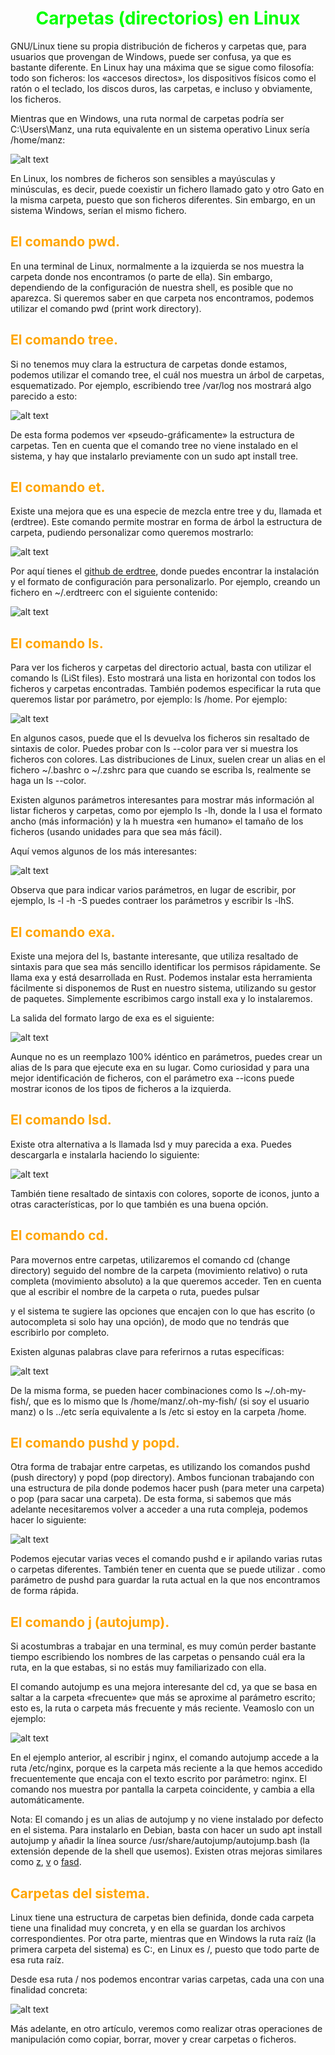 # <span style="color:lime"><center>Carpetas (directorios) en Linux</center></span>

GNU/Linux tiene su propia distribución de ficheros y carpetas que, para usuarios que provengan de Windows, puede ser confusa, ya que es bastante diferente. En Linux hay una máxima que se sigue como filosofía: todo son ficheros: los «accesos directos», los dispositivos físicos como el ratón o el teclado, los discos duros, las carpetas, e incluso y obviamente, los ficheros.

Mientras que en Windows, una ruta normal de carpetas podría ser C:\Users\Manz, una ruta equivalente en un sistema operativo Linux sería /home/manz:

![alt text](./imagenes-carpetas-en-linux/carpetas-windows-linux.png)

En Linux, los nombres de ficheros son sensibles a mayúsculas y minúsculas, es decir, puede coexistir un fichero llamado gato y otro Gato en la misma carpeta, puesto que son ficheros diferentes. Sin embargo, en un sistema Windows, serían el mismo fichero.

## <span style="color:orange">El comando pwd.</span>
En una terminal de Linux, normalmente a la izquierda se nos muestra la carpeta donde nos encontramos (o parte de ella). Sin embargo, dependiendo de la configuración de nuestra shell, es posible que no aparezca. Si queremos saber en que carpeta nos encontramos, podemos utilizar el comando pwd (print work directory).

## <span style="color:orange">El comando tree.</span>
Si no tenemos muy clara la estructura de carpetas donde estamos, podemos utilizar el comando tree, el cuál nos muestra un árbol de carpetas, esquematizado. Por ejemplo, escribiendo tree /var/log nos mostrará algo parecido a esto:

![alt text](./imagenes-carpetas-en-linux/image.png)

De esta forma podemos ver «pseudo-gráficamente» la estructura de carpetas. Ten en cuenta que el comando tree no viene instalado en el sistema, y hay que instalarlo previamente con un sudo apt install tree.

## <span style="color:orange">El comando et.</span>
Existe una mejora que es una especie de mezcla entre tree y du, llamada et (erdtree). Este comando permite mostrar en forma de árbol la estructura de carpeta, pudiendo personalizar como queremos mostrarlo:

![alt text](./imagenes-carpetas-en-linux/image-1.png)

Por aquí tienes el [github de erdtree](https://github.com/solidiquis/erdtree), donde puedes encontrar la instalación y el formato de configuración para personalizarlo. Por ejemplo, creando un fichero en ~/.erdtreerc con el siguiente contenido:

![alt text](./imagenes-carpetas-en-linux/image-2.png)

## <span style="color:orange">El comando ls.</span>
Para ver los ficheros y carpetas del directorio actual, basta con utilizar el comando ls (LiSt files). Esto mostrará una lista en horizontal con todos los ficheros y carpetas encontradas. También podemos especificar la ruta que queremos listar por parámetro, por ejemplo: ls /home. Por ejemplo:

![alt text](./imagenes-carpetas-en-linux/image-3.png)

En algunos casos, puede que el ls devuelva los ficheros sin resaltado de sintaxis de color. Puedes probar con ls --color para ver si muestra los ficheros con colores. Las distribuciones de Linux, suelen crear un alias en el fichero ~/.bashrc o ~/.zshrc para que cuando se escriba ls, realmente se haga un ls --color.

Existen algunos parámetros interesantes para mostrar más información al listar ficheros y carpetas, como por ejemplo ls -lh, donde la l usa el formato ancho (más información) y la h muestra «en humano» el tamaño de los ficheros (usando unidades para que sea más fácil).

Aquí vemos algunos de los más interesantes:

![alt text](./imagenes-carpetas-en-linux/image-4.png)

Observa que para indicar varios parámetros, en lugar de escribir, por ejemplo, ls -l -h -S puedes contraer los parámetros y escribir ls -lhS.

## <span style="color:orange">El comando exa.</span>
Existe una mejora del ls, bastante interesante, que utiliza resaltado de sintaxis para que sea más sencillo identificar los permisos rápidamente. Se llama exa y está desarrollada en Rust. Podemos instalar esta herramienta fácilmente si disponemos de Rust en nuestro sistema, utilizando su gestor de paquetes. Simplemente escribimos cargo install exa y lo instalaremos.

La salida del formato largo de exa es el siguiente:

![alt text](./imagenes-carpetas-en-linux/image-5.png)

Aunque no es un reemplazo 100% idéntico en parámetros, puedes crear un alias de ls para que ejecute exa en su lugar. Como curiosidad y para una mejor identificación de ficheros, con el parámetro exa --icons puede mostrar iconos de los tipos de ficheros a la izquierda.

## <span style="color:orange">El comando lsd.</span>
Existe otra alternativa a ls llamada lsd y muy parecida a exa. Puedes descargarla e instalarla haciendo lo siguiente:

![alt text](./imagenes-carpetas-en-linux/image-6.png)

También tiene resaltado de sintaxis con colores, soporte de iconos, junto a otras características, por lo que también es una buena opción.

## <span style="color:orange">El comando cd.</span>
Para movernos entre carpetas, utilizaremos el comando cd (change directory) seguido del nombre de la carpeta (movimiento relativo) o ruta completa (movimiento absoluto) a la que queremos acceder. Ten en cuenta que al escribir el nombre de la carpeta o ruta, puedes pulsar

y el sistema te sugiere las opciones que encajen con lo que has escrito (o autocompleta si solo hay una opción), de modo que no tendrás que escribirlo por completo.

Existen algunas palabras clave para referirnos a rutas específicas:

![alt text](./imagenes-carpetas-en-linux/image-7.png)

De la misma forma, se pueden hacer combinaciones como ls ~/.oh-my-fish/, que es lo mismo que ls /home/manz/.oh-my-fish/ (si soy el usuario manz) o ls ../etc sería equivalente a ls /etc si estoy en la carpeta /home.

## <span style="color:orange">El comando pushd y popd.</span>
Otra forma de trabajar entre carpetas, es utilizando los comandos pushd (push directory) y popd (pop directory). Ambos funcionan trabajando con una estructura de pila donde podemos hacer push (para meter una carpeta) o pop (para sacar una carpeta). De esta forma, si sabemos que más adelante necesitaremos volver a acceder a una ruta compleja, podemos hacer lo siguiente:

![alt text](./imagenes-carpetas-en-linux/image-8.png)

Podemos ejecutar varias veces el comando pushd e ir apilando varias rutas o carpetas diferentes. También tener en cuenta que se puede utilizar . como parámetro de pushd para guardar la ruta actual en la que nos encontramos de forma rápida.

## <span style="color:orange">El comando j (autojump).</span>
Si acostumbras a trabajar en una terminal, es muy común perder bastante tiempo escribiendo los nombres de las carpetas o pensando cuál era la ruta, en la que estabas, si no estás muy familiarizado con ella.

El comando autojump es una mejora interesante del cd, ya que se basa en saltar a la carpeta «frecuente» que más se aproxime al parámetro escrito; esto es, la ruta o carpeta más frecuente y más reciente. Veamoslo con un ejemplo:

![alt text](./imagenes-carpetas-en-linux/image-9.png)

En el ejemplo anterior, al escribir j nginx, el comando autojump accede a la ruta /etc/nginx, porque es la carpeta más reciente a la que hemos accedido frecuentemente que encaja con el texto escrito por parámetro: nginx. El comando nos muestra por pantalla la carpeta coincidente, y cambia a ella automáticamente.

Nota: El comando j es un alias de autojump y no viene instalado por defecto en el sistema. Para instalarlo en Debian, basta con hacer un sudo apt install autojump y añadir la línea source /usr/share/autojump/autojump.bash (la extensión depende de la shell que usemos). Existen otras mejoras similares como [z](https://github.com/rupa/z), [v](https://github.com/rupa/v) o [fasd](https://github.com/clvv/fasd).

## <span style="color:orange">Carpetas del sistema.</span>
Linux tiene una estructura de carpetas bien definida, donde cada carpeta tiene una finalidad muy concreta, y en ella se guardan los archivos correspondientes. Por otra parte, mientras que en Windows la ruta raíz (la primera carpeta del sistema) es C:\, en Linux es /, puesto que todo parte de esa ruta raíz.

Desde esa ruta / nos podemos encontrar varias carpetas, cada una con una finalidad concreta:

![alt text](./imagenes-carpetas-en-linux/image-10.png)

Más adelante, en otro artículo, veremos como realizar otras operaciones de manipulación como copiar, borrar, mover y crear carpetas o ficheros.

